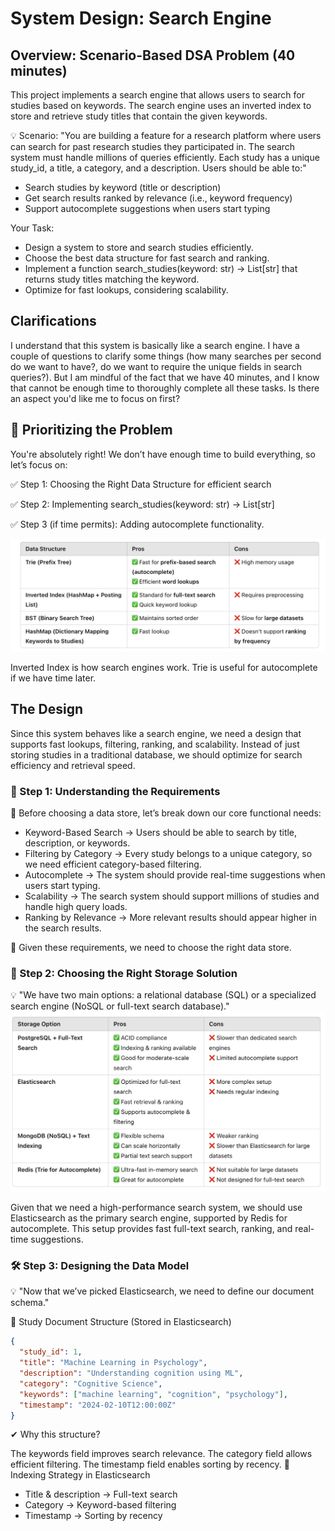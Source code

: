 # System Design: Search Engine

## Overview: Scenario-Based DSA Problem (40 minutes)

This project implements a search engine that allows users to search for studies based on keywords. The search engine uses an inverted index to store and retrieve study titles that contain the given keywords.

💡 Scenario:
"You are building a feature for a research platform where users can search for past research studies they participated in. The search system must handle millions of queries efficiently. Each study has a unique study_id, a title, a category, and a description. Users should be able to:"

- Search studies by keyword (title or description)
- Get search results ranked by relevance (i.e., keyword frequency)
- Support autocomplete suggestions when users start typing

Your Task:

- Design a system to store and search studies efficiently.
- Choose the best data structure for fast search and ranking.
- Implement a function search_studies(keyword: str) -> List[str] that returns study titles matching the keyword.
- Optimize for fast lookups, considering scalability.

## Clarifications

I understand that this system is basically like a search engine. I have a couple of questions to clarify some things (how many searches per second do we want to have?, do we want to require the unique fields in search queries?). But I am mindful of the fact that we have 40 minutes, and I know that cannot be enough time to thoroughly complete all these tasks. Is there an aspect you'd like me to focus on first?

## 🎯 Prioritizing the Problem

You're absolutely right! We don’t have enough time to build everything, so let’s focus on:

✅ Step 1: Choosing the Right Data Structure for efficient search

✅ Step 2: Implementing search_studies(keyword: str) -> List[str]

✅ Step 3 (if time permits): Adding autocomplete functionality.

![Storage Options](data_structure.png)

Inverted Index is how search engines work. Trie is useful for autocomplete if we have time later.

## The Design

Since this system behaves like a search engine, we need a design that supports fast lookups, filtering, ranking, and scalability. Instead of just storing studies in a traditional database, we should optimize for search efficiency and retrieval speed.

### 🎯 Step 1: Understanding the Requirements

📌 Before choosing a data store, let’s break down our core functional needs:

- Keyword-Based Search → Users should be able to search by title, description, or keywords.
- Filtering by Category → Every study belongs to a unique category, so we need efficient category-based filtering.
- Autocomplete → The system should provide real-time suggestions when users start typing.
- Scalability → The search system should support millions of studies and handle high query loads.
- Ranking by Relevance → More relevant results should appear higher in the search results.

📌 Given these requirements, we need to choose the right data store.

### 💾 Step 2: Choosing the Right Storage Solution

💡 "We have two main options: a relational database (SQL) or a specialized search engine (NoSQL or full-text search database)."
![Storage Options](storage_options.png)

Given that we need a high-performance search system, we should use Elasticsearch as the primary search engine, supported by Redis for autocomplete. This setup provides fast full-text search, ranking, and real-time suggestions.

### 🛠 Step 3: Designing the Data Model

💡 "Now that we’ve picked Elasticsearch, we need to define our document schema."

📌 Study Document Structure (Stored in Elasticsearch)

```json
{
  "study_id": 1,
  "title": "Machine Learning in Psychology",
  "description": "Understanding cognition using ML",
  "category": "Cognitive Science",
  "keywords": ["machine learning", "cognition", "psychology"],
  "timestamp": "2024-02-10T12:00:00Z"
}
```

✔ Why this structure?

The keywords field improves search relevance.
The category field allows efficient filtering.
The timestamp field enables sorting by recency.
📌 Indexing Strategy in Elasticsearch

- Title & description → Full-text search
- Category → Keyword-based filtering
- Timestamp → Sorting by recency
